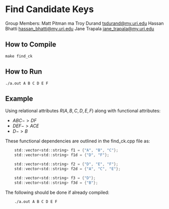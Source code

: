 # Find Candidate Keys 

Group Members: Matt Pitman ma
               Troy Durand tsdurand@my.uri.edu
               Hassan Bhatti hassan_bhatti@my.uri.edu
               Jane Trapala jane_trapala@my.uri.edu

## How to Compile

    make find_ck

## How to Run

    ./a.out A B C D E F

## Example

Using relational attributes $R(A,B,C,D,E,F)$ along with functional attributes:
- $ABC -> DF$
- $DEF -> ACE$
- $D -> B$

These functional dependencies are outlined in the find_ck.cpp file as:
```c
    std::vector<std::string> f1 = {"A", "B", "C"};
    std::vector<std::string> f1d = {"D", "F"};

    std::vector<std::string> f2 = {"D", "E", "F"};
    std::vector<std::string> f2d = {"A", "C", "E"};

    std::vector<std::string> f3 = {"D"};
    std::vector<std::string> f3d = {"B"};
```

The following should be done if already compiled:

```
    ./a.out A B C D E F
```